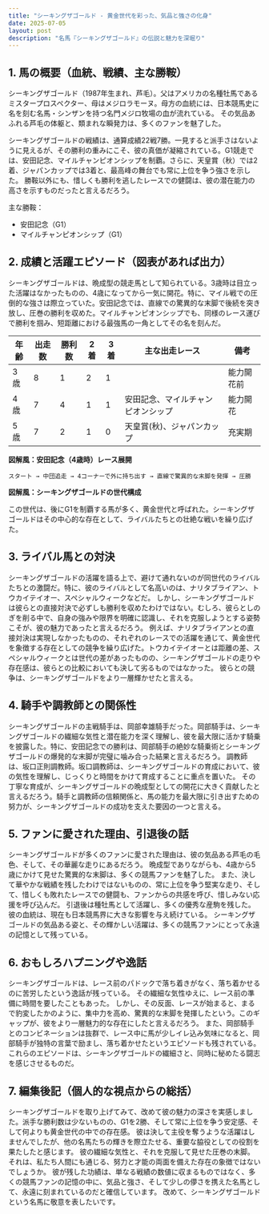 ```yaml
---
title: "シーキングザゴールド - 黄金世代を彩った、気品と強さの化身"
date: 2025-07-05
layout: post
description: "名馬『シーキングザゴールド』の伝説と魅力を深堀り"
---
```


## 1. 馬の概要（血統、戦績、主な勝鞍）

シーキングザゴールド（1987年生まれ、芦毛）。父はアメリカの名種牡馬であるミスタープロスペクター、母はメジロラモーヌ。母方の血統には、日本競馬史に名を刻む名馬・シンザンを持つ名門メジロ牧場の血が流れている。  その気品あふれる芦毛の体躯と、類まれな瞬発力は、多くのファンを魅了した。

シーキングザゴールドの戦績は、通算成績22戦7勝。一見すると派手さはないように見えるが、その勝利の重みにこそ、彼の真価が凝縮されている。G1競走では、安田記念、マイルチャンピオンシップを制覇。さらに、天皇賞（秋）では2着、ジャパンカップでは3着と、最高峰の舞台でも常に上位を争う強さを示した。  勝鞍以外にも、惜しくも勝利を逃したレースでの健闘は、彼の潜在能力の高さを示すものだったと言えるだろう。

主な勝鞍：

* 安田記念（G1）
* マイルチャンピオンシップ（G1）


## 2. 成績と活躍エピソード（図表があれば出力）

シーキングザゴールドは、晩成型の競走馬として知られている。3歳時は目立った活躍はなかったものの、4歳になってから一気に開花。特に、マイル戦での圧倒的な強さは際立っていた。安田記念では、直線での驚異的な末脚で後続を突き放し、圧巻の勝利を収めた。マイルチャンピオンシップでも、同様のレース運びで勝利を掴み、短距離における最強馬の一角としてその名を刻んだ。

| 年齢 | 出走数 | 勝利数 | 2着 | 3着 | 主な出走レース | 備考 |
|---|---|---|---|---|---|---|
| 3歳 | 8 | 1 | 2 | 1 |  | 能力開花前 |
| 4歳 | 7 | 4 | 1 | 1 | 安田記念、マイルチャンピオンシップ | 能力開花 |
| 5歳 | 7 | 2 | 1 | 0 | 天皇賞(秋)、ジャパンカップ | 充実期 |


**図解風：安田記念（4歳時）レース展開**

```
スタート → 中団追走 → 4コーナーで外に持ち出す → 直線で驚異的な末脚を発揮 → 圧勝
```

**図解風：シーキングザゴールドの世代構成**

この世代は、後にG1を制覇する馬が多く、黄金世代と呼ばれた。シーキングザゴールドはその中心的な存在として、ライバルたちとの壮絶な戦いを繰り広げた。


## 3. ライバル馬との対決

シーキングザゴールドの活躍を語る上で、避けて通れないのが同世代のライバルたちとの激闘だ。特に、彼のライバルとして名高いのは、ナリタブライアン、トウカイテイオー、スペシャルウィークなどだ。  しかし、シーキングザゴールドは彼らとの直接対決で必ずしも勝利を収めたわけではない。むしろ、彼らとしのぎを削る中で、自身の強みや限界を明確に認識し、それを克服しようとする姿勢こそが、彼の魅力であったと言えるだろう。  例えば、ナリタブライアンとの直接対決は実現しなかったものの、それぞれのレースでの活躍を通じて、黄金世代を象徴する存在としての競争を繰り広げた。トウカイテイオーとは距離の差、スペシャルウィークとは世代の差があったものの、シーキングザゴールドの走りや存在感は、彼らとの比較においても決して劣るものではなかった。  彼らとの競争は、シーキングザゴールドをより一層輝かせたと言える。


## 4. 騎手や調教師との関係性

シーキングザゴールドの主戦騎手は、岡部幸雄騎手だった。岡部騎手は、シーキングザゴールドの繊細な気性と潜在能力を深く理解し、彼を最大限に活かす騎乗を披露した。特に、安田記念での勝利は、岡部騎手の絶妙な騎乗術とシーキングザゴールドの爆発的な末脚が完璧に噛み合った結果と言えるだろう。  調教師は、坂口正則調教師。坂口調教師は、シーキングザゴールドの育成において、彼の気性を理解し、じっくりと時間をかけて育成することに重点を置いた。  その丁寧な育成が、シーキングザゴールドの晩成型としての開花に大きく貢献したと言えるだろう。騎手と調教師の信頼関係と、馬の能力を最大限に引き出すための努力が、シーキングザゴールドの成功を支えた要因の一つと言える。


## 5. ファンに愛された理由、引退後の話

シーキングザゴールドが多くのファンに愛された理由は、彼の気品ある芦毛の毛色、そして、その華麗な走りにあるだろう。  晩成型でありながらも、4歳から5歳にかけて見せた驚異的な末脚は、多くの競馬ファンを魅了した。  また、決して華やかな戦績を残したわけではないものの、常に上位を争う堅実な走り、そして、惜しくも敗れたレースでの健闘も、ファンからの共感を呼び、惜しみない応援を呼び込んだ。  引退後は種牡馬として活躍し、多くの優秀な産駒を残した。  彼の血統は、現在も日本競馬界に大きな影響を与え続けている。  シーキングザゴールドの気品ある姿と、その輝かしい活躍は、多くの競馬ファンにとって永遠の記憶として残っている。


## 6. おもしろハプニングや逸話

シーキングザゴールドは、レース前のパドックで落ち着きがなく、落ち着かせるのに苦労したという逸話が残っている。  その繊細な気性ゆえに、レース前の準備に時間を要したこともあった。  しかし、その反面、レースが始まると、まるで豹変したかのように、集中力を高め、驚異的な末脚を発揮したという。このギャップが、彼をより一層魅力的な存在にしたと言えるだろう。  また、岡部騎手とのコンビネーションは抜群で、レース中に馬が少しイレ込み気味になると、岡部騎手が独特の言葉で励まし、落ち着かせたというエピソードも残されている。  これらのエピソードは、シーキングザゴールドの繊細さと、同時に秘めたる闘志を感じさせるものだ。


## 7. 編集後記（個人的な視点からの総括）

シーキングザゴールドを取り上げてみて、改めて彼の魅力の深さを実感しました。派手な勝利数は少ないものの、G1を2勝、そして常に上位を争う安定感、そして何よりも黄金世代の中での存在感。  彼は決して主役を奪うような活躍はしませんでしたが、他の名馬たちの輝きを際立たせる、重要な脇役としての役割を果たしたと感じます。  彼の繊細な気性と、それを克服して見せた圧巻の末脚。  それは、私たち人間にも通じる、努力と才能の両面を備えた存在の象徴ではないでしょうか。  彼が残した功績は、単なる戦績の数値に収まるものではなく、多くの競馬ファンの記憶の中に、気品と強さ、そして少しの儚さを携えた名馬として、永遠に刻まれているのだと確信しています。  改めて、シーキングザゴールドという名馬に敬意を表したいです。
